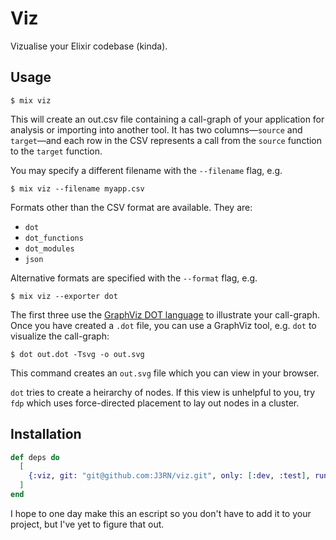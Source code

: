 # Viz

Vizualise your Elixir codebase (kinda).

## Usage

```
$ mix viz
```

This will create an out.csv file containing a call-graph of your application for analysis or importing into another tool.  It has two columns—`source` and `target`—and each row in the CSV represents a call from the `source` function to the `target` function.

You may specify a different filename with the `--filename` flag, e.g.

```
$ mix viz --filename myapp.csv
```

Formats other than the CSV format are available.  They are:
- `dot`
- `dot_functions`
- `dot_modules`
- `json`

Alternative formats are specified with the `--format` flag, e.g.

```
$ mix viz --exporter dot
```

The first three use the [GraphViz DOT language](https://graphviz.org/doc/info/lang.html) to illustrate your call-graph.  Once you have created a `.dot` file, you can use a GraphViz tool, e.g. `dot` to visualize the call-graph:

```
$ dot out.dot -Tsvg -o out.svg
```

This command creates an `out.svg` file which you can view in your browser.

`dot` tries to create a heirarchy of nodes.  If this view is unhelpful to you, try `fdp` which uses force-directed placement to lay out nodes in a cluster.

## Installation

```elixir
def deps do
  [
    {:viz, git: "git@github.com:J3RN/viz.git", only: [:dev, :test], runtime: false}
  ]
end
```

I hope to one day make this an escript so you don't have to add it to your project, but I've yet to figure that out.
